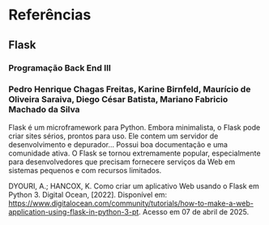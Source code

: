# Referências

## Flask
### Programação Back End III
### Pedro Henrique Chagas Freitas, Karine Birnfeld, Maurício de Oliveira Saraiva, Diego César Batista, Mariano Fabricio Machado da Silva
Flask é um microframework para Python. Embora minimalista, o Flask pode criar sites sérios, prontos para uso. Ele contem um servidor de desenvolvimento e depurador...
Possui boa documentação e uma comunidade ativa.
O Flask se tornou extremamente popular, especialmente para desenvolvedores que precisam fornecere serviços da Web em sistemas pequenos e com recursos limitados.



DYOURI, A.; HANCOX, K. Como criar um aplicativo Web usando o Flask em Python 3. Digital Ocean, [2022]. Disponível em: https://www.digitalocean.com/community/tutorials/how-to-make-a-web-application-using-flask-in-python-3-pt. Acesso em 07 de abril de 2025.